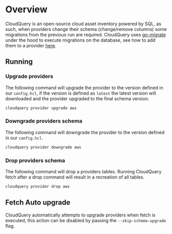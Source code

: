 # Overview

CloudQuery  is an open-source cloud asset inventory powered by SQL, as such, when providers change their schema (change/remove columns) some migrations from the previous run are required. CloudQuery uses [go-migrate](https://github.com/golang-migrate/migrate) under the hood to execute migrations on the database, see how to add them to a provider [here](./developers/sdk/migrations/overview.md).


## Running

### Upgrade providers 

The following command will upgrade the provider to the version defined in our `config.hcl`, if the version is defined as `latest` the latest version will downloaded and the provider upgraded to the final schema version.

```bash
cloudquery provider upgrade aws
```

### Downgrade providers schema

The following command will downgrade the provider to the version defined in our `config.hcl`.
```bash
cloudquery provider downgrade aws
```


### Drop providers schema

The following command will drop a providers tables. Running CloudQuery  fetch after a drop command will result in a recreation of all tables.
```bash
cloudquery provider drop aws
```


## Fetch Auto upgrade

CloudQuery automatically attempts to upgrade providers when fetch is executed, this action can be disabled by passing the `--skip-schema-upgrade` flag.
